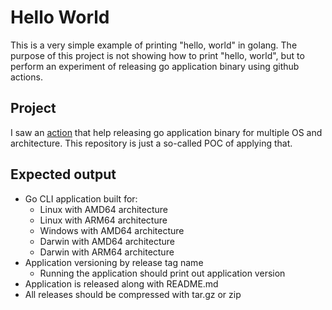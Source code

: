 # Hello World

This is a very simple example of printing "hello, world" in golang. The purpose of this project is not showing how to print "hello, world", but to perform an experiment of releasing go application binary using github actions.

## Project

I saw an [action](https://github.com/wangyoucao577/go-release-action) that help releasing go application binary for multiple OS and architecture. This repository is just a so-called POC of applying that.

## Expected output

- Go CLI application built for:
  - Linux with AMD64 architecture
  - Linux with ARM64 architecture
  - Windows with AMD64 architecture
  - Darwin with AMD64 architecture
  - Darwin with ARM64 architecture
- Application versioning by release tag name
  - Running the application should print out application version
- Application is released along with README.md
- All releases should be compressed with tar.gz or zip